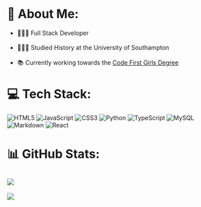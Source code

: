# 💫 About Me:
- 👩🏻‍💻 Full Stack Developer <br/><br>
- 👩🏻‍🎓 Studied History at the University of Southampton <br/><br>
- 📚 Currently working towards the [Code First Girls Degree](https://codefirstgirls.com/courses/cfgdegree/) <br/>


# 💻 Tech Stack:
![HTML5](https://img.shields.io/badge/html5-%23E34F26.svg?style=for-the-badge&logo=html5&logoColor=white) ![JavaScript](https://img.shields.io/badge/javascript-%23323330.svg?style=for-the-badge&logo=javascript&logoColor=%23F7DF1E) ![CSS3](https://img.shields.io/badge/css3-%231572B6.svg?style=for-the-badge&logo=css3&logoColor=white) ![Python](https://img.shields.io/badge/python-3670A0?style=for-the-badge&logo=python&logoColor=ffdd54) ![TypeScript](https://img.shields.io/badge/typescript-%23007ACC.svg?style=for-the-badge&logo=typescript&logoColor=white) ![MySQL](https://img.shields.io/badge/mysql-%2300000f.svg?style=for-the-badge&logo=mysql&logoColor=white) ![Markdown](https://img.shields.io/badge/markdown-%23000000.svg?style=for-the-badge&logo=markdown&logoColor=white) ![React](https://img.shields.io/badge/react-%2320232a.svg?style=for-the-badge&logo=react&logoColor=%2361DAFB) 
# 📊 GitHub Stats:
![](https://github-readme-stats.vercel.app/api?username=SarahBethan&theme=nightowl&hide_border=false&include_all_commits=false&count_private=true)<br/>
---
[![](https://visitcount.itsvg.in/api?id=SarahBethan&icon=0&color=0)](https://visitcount.itsvg.in)

<!-- Proudly created with GPRM ( https://gprm.itsvg.in ) -->

